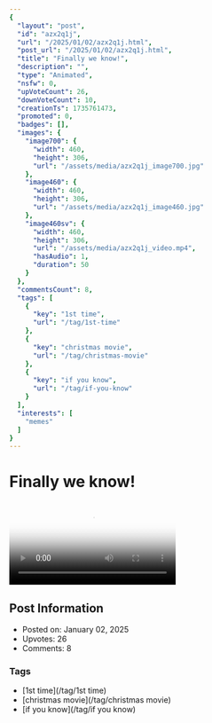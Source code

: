 ```yaml
---
{
  "layout": "post",
  "id": "azx2q1j",
  "url": "/2025/01/02/azx2q1j.html",
  "post_url": "/2025/01/02/azx2q1j.html",
  "title": "Finally we know!",
  "description": "",
  "type": "Animated",
  "nsfw": 0,
  "upVoteCount": 26,
  "downVoteCount": 10,
  "creationTs": 1735761473,
  "promoted": 0,
  "badges": [],
  "images": {
    "image700": {
      "width": 460,
      "height": 306,
      "url": "/assets/media/azx2q1j_image700.jpg"
    },
    "image460": {
      "width": 460,
      "height": 306,
      "url": "/assets/media/azx2q1j_image460.jpg"
    },
    "image460sv": {
      "width": 460,
      "height": 306,
      "url": "/assets/media/azx2q1j_video.mp4",
      "hasAudio": 1,
      "duration": 50
    }
  },
  "commentsCount": 8,
  "tags": [
    {
      "key": "1st time",
      "url": "/tag/1st-time"
    },
    {
      "key": "christmas movie",
      "url": "/tag/christmas-movie"
    },
    {
      "key": "if you know",
      "url": "/tag/if-you-know"
    }
  ],
  "interests": [
    "memes"
  ]
}
---
```


# Finally we know!

<video controls playsinline loop poster="/assets/media/azx2q1j_image460.jpg">
  <source src="/assets/media/azx2q1j_video.mp4" type="video/mp4">
  Your browser does not support the video tag.
</video>

## Post Information

- Posted on: January 02, 2025
- Upvotes: 26
- Comments: 8

### Tags

- [1st time](/tag/1st time)
- [christmas movie](/tag/christmas movie)
- [if you know](/tag/if you know)
